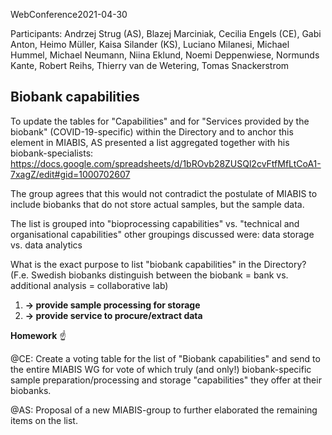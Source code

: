 WebConference2021-04-30

Participants: Andrzej Strug (AS), Blazej Marciniak, Cecilia Engels (CE), Gabi Anton, Heimo Müller, Kaisa Silander (KS), Luciano Milanesi, Michael Hummel, Michael Neumann, Niina Eklund, Noemi Deppenwiese, Normunds Kante, Robert Reihs, Thierry van de Wetering, Tomas Snackerstrom

## Biobank capabilities

To update the tables for "Capabilities" and for "Services provided by the biobank" (COVID-19-specific) within the Directory and to anchor this element in MIABIS, AS presented a list aggregated together with his biobank-specialists: https://docs.google.com/spreadsheets/d/1bROvb28ZUSQl2cvFtfMfLtCoA1-7xagZ/edit#gid=1000702607 

The group agrees that this would not contradict the postulate of MIABIS to include biobanks that do not store actual samples, but the sample data.

The list is grouped into "bioprocessing capabilities" vs. "technical and organisational capabilities" other groupings discussed were: data storage vs. data analytics

What is the exact purpose to list "biobank capabilities" in the Directory? (F.e. Swedish biobanks distinguish between the biobank = bank vs. additional analysis = collaborative lab)
1. **-> provide sample processing for storage**
2. **-> provide service to procure/extract data**


**Homework** ☝️ 

@CE: Create a voting table for the list of "Biobank capabilities" and send to the entire MIABIS WG for vote of which truly (and only!) biobank-specific sample preparation/processing and storage "capabilities" they offer at their biobanks.

@AS: Proposal of a new MIABIS-group to further elaborated the remaining items on the list.
